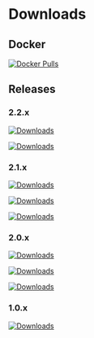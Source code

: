 # Downloads

## Docker

[![Docker Pulls](https://img.shields.io/docker/pulls/52north/sensorweb-server-sta)](https://hub.docker.com/r/52north/sensorweb-server-sta)

## Releases

### 2.2.x

[![Downloads](https://img.shields.io/github/downloads/52North/sensorweb-server-sta/v2.2.1/total)](https://github.com/52North/sensorweb-server-sta/releases/tag/v2.2.1)

[![Downloads](https://img.shields.io/github/downloads/52North/sensorweb-server-sta/v2.2.0/total)](https://github.com/52North/sensorweb-server-sta/releases/tag/v2.2.0)

### 2.1.x

[![Downloads](https://img.shields.io/github/downloads/52North/sensorweb-server-sta/v2.1.2/total)](https://github.com/52North/sensorweb-server-sta/releases/tag/v2.1.2)

[![Downloads](https://img.shields.io/github/downloads/52North/sensorweb-server-sta/v2.1.1/total)](https://github.com/52North/sensorweb-server-sta/releases/tag/v2.1.1)

[![Downloads](https://img.shields.io/github/downloads/52North/sensorweb-server-sta/v2.1.0/total)](https://github.com/52North/sensorweb-server-sta/releases/tag/v2.1.0)

### 2.0.x

[![Downloads](https://img.shields.io/github/downloads/52North/sensorweb-server-sta/v2.0.2/total)](https://github.com/52North/sensorweb-server-sta/releases/tag/v2.0.2)

[![Downloads](https://img.shields.io/github/downloads/52North/sensorweb-server-sta/v2.0.1/total)](https://github.com/52North/sensorweb-server-sta/releases/tag/v2.0.1)

[![Downloads](https://img.shields.io/github/downloads/52North/sensorweb-server-sta/v2.0.0/total)](https://github.com/52North/sensorweb-server-sta/releases/tag/v2.0.0)

### 1.0.x

[![Downloads](https://img.shields.io/github/downloads/52North/sensorweb-server-sta/v1.0.0/total)](https://github.com/52North/sensorweb-server-sta/releases/tag/v1.0.0)

